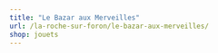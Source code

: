 ```yaml
---
title: "Le Bazar aux Merveilles"
url: /la-roche-sur-foron/le-bazar-aux-merveilles/
shop: jouets
---
```

